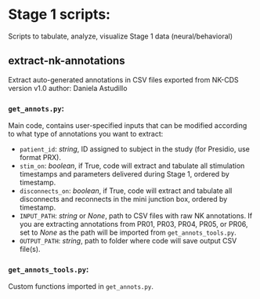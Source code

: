 # Stage 1 scripts:
Scripts to tabulate, analyze, visualize Stage 1 data (neural/behavioral)

## extract-nk-annotations
Extract auto-generated annotations in CSV files exported from NK-CDS
version v1.0
author: Daniela Astudillo

### `get_annots.py`:
Main code, contains user-specified inputs that can be modified according to what type of annotations you want to extract:
* `patient_id`: _string_, ID assigned to subject in the study (for Presidio, use format PRX).
* `stim_on`: _boolean_, if True, code will extract and tabulate all stimulation timestamps and parameters delivered during Stage 1, ordered by timestamp.
* `disconnects_on`: _boolean_, if True, code will extract and tabulate all disconnects and reconnects in the mini junction box, ordered by timestamp.
* `INPUT_PATH`: _string_ or _None_, path to CSV files with raw NK annotations. If you are extracting annotations from PR01, PR03, PR04, PR05, or PR06, set to _None_ as the path will be imported from `get_annots_tools.py`.
* `OUTPUT_PATH`: _string_, path to folder where code will save output CSV file(s).   

### `get_annots_tools.py`:
Custom functions imported in `get_annots.py`. 
